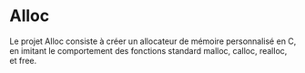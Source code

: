 # Alloc
Le projet Alloc consiste à créer un allocateur de mémoire personnalisé en C, en imitant le comportement des fonctions standard malloc, calloc, realloc, et free.
